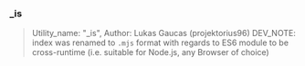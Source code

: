 ### _is

> Utility_name: "_is",
> Author: Lukas Gaucas (projektorius96)
> DEV_NOTE: index was renamed to `.mjs` format with regards to ES6 module to be cross-runtime (i.e. suitable for Node.js, any Browser of choice)
